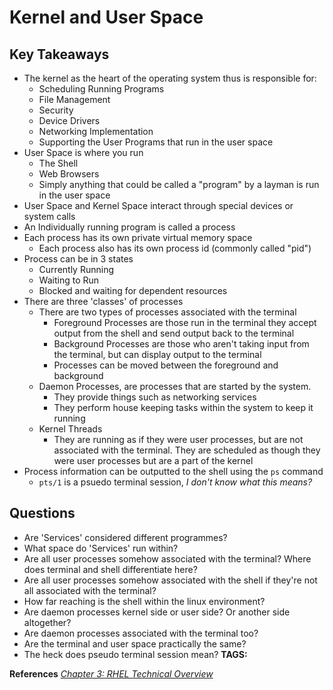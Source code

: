 # Kernel and User Space

## Key Takeaways

* The kernel as the heart of the operating system thus is responsible for:
    * Scheduling Running Programs
    * File Management
    * Security
    * Device Drivers
    * Networking Implementation
    * Supporting the User Programs that run in the user space
* User Space is where you run
    * The Shell
    * Web Browsers
    * Simply anything that could be called a "program" by a layman is run in the user space
* User Space and Kernel Space interact through special devices or system calls
* An Individually running program is called a process
* Each process has its own private virtual memory space
    * Each process also has its own process id (commonly called "pid")
* Process can be in 3 states
    * Currently Running
    * Waiting to Run
    * Blocked and waiting for dependent resources
* There are three 'classes' of processes
    * There are two types of processes associated with the terminal
        * Foreground Processes are those run in the terminal they accept output from the shell and send output back to the terminal
        * Background Processes are those who aren't taking input from the terminal, but can display output to the terminal
        * Processes can be moved between the foreground and background
    * Daemon Processes, are processes that are started by the system.
        * They provide things such as networking services
        * They perform house keeping tasks within the system to keep it running
    * Kernel Threads
        * They are running as if they were user processes, but are not associated with the terminal. They are scheduled as though they were user processes but are a part of the kernel
* Process information can be outputted to the shell using the `ps` command
    * `pts/1` is a psuedo terminal session, _I don't know what this means?_

## Questions

* Are 'Services' considered different programmes?
* What space do 'Services' run within?
* Are all user processes somehow associated with the terminal? Where does terminal and shell differentiate here?
* Are all user processes somehow associated with the shell if they're not all associated with the terminal?
* How far reaching is the shell within the linux environment?
* Are daemon processes kernel side or user side? Or another side altogether?
* Are daemon processes associated with the terminal too?
* Are the terminal and user space practically the same?
* The heck does pseudo terminal session mean?
__TAGS:__

__References__
_[Chapter 3: RHEL Technical Overview](https://rhtapps.redhat.com/promo/course/rh024?segment=2)_

